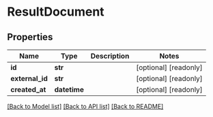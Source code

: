 # ResultDocument


## Properties
Name | Type | Description | Notes
------------ | ------------- | ------------- | -------------
**id** | **str** |  | [optional] [readonly] 
**external_id** | **str** |  | [optional] [readonly] 
**created_at** | **datetime** |  | [optional] [readonly] 

[[Back to Model list]](../README.md#documentation-for-models) [[Back to API list]](../README.md#documentation-for-api-endpoints) [[Back to README]](../README.md)


